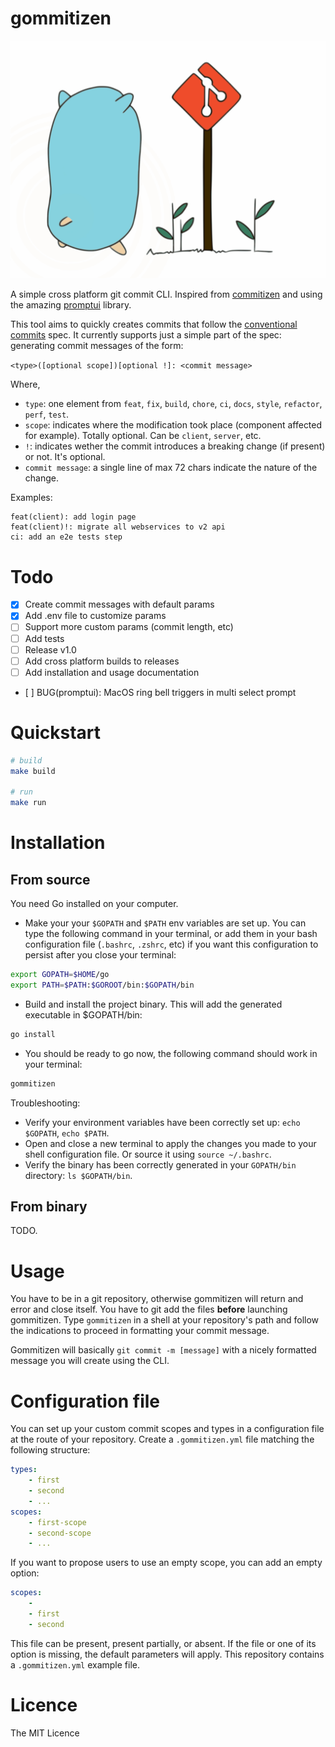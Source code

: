 # gommitizen

![logo](logo.svg)

A simple cross platform git commit CLI. Inspired from [commitizen](https://github.com/commitizen/cz-cli) and using the amazing [promptui](https://github.com/manifoldco/promptui) library.

This tool aims to quickly creates commits that follow the [conventional commits](https://www.conventionalcommits.org) spec. It currently supports just a simple part of the spec: generating commit messages of the form:

`<type>([optional scope])[optional !]: <commit message>`

Where,

- `type`: one element from `feat`, `fix`, `build`, `chore`, `ci`, `docs`, `style`, `refactor`, `perf`, `test`.
- `scope`: indicates where the modification took place (component affected for example). Totally optional. Can be `client`, `server`, etc.
- `!`: indicates wether the commit introduces a breaking change (if present) or not. It's optional.
- `commit message`: a single line of max 72 chars indicate the nature of the change.

Examples:

```
feat(client): add login page
feat(client)!: migrate all webservices to v2 api
ci: add an e2e tests step
```

# Todo

- [x] Create commit messages with default params
- [x] Add .env file to customize params
- [ ] Support more custom params (commit length, etc)
- [ ] Add tests
- [ ] Release v1.0
- [ ] Add cross platform builds to releases
- [ ] Add installation and usage documentation
- [ ] BUG(promptui): MacOS ring bell triggers in multi select prompt

# Quickstart

```bash
# build
make build

# run
make run
```

# Installation

## From source

You need Go installed on your computer.

- Make your your `$GOPATH` and `$PATH` env variables are set up. You can type the following command in your terminal, or add them in your bash configuration file (`.bashrc`, `.zshrc`, etc) if you want this configuration to persist after you close your terminal:
```bash
export GOPATH=$HOME/go
export PATH=$PATH:$GOROOT/bin:$GOPATH/bin
```
- Build and install the project binary. This will add the generated executable in $GOPATH/bin:
```bash
go install
```

- You should be ready to go now, the following command should work in your terminal:
```bash
gommitizen
```

Troubleshooting:
- Verify your environment variables have been correctly set up: `echo $GOPATH`, `echo $PATH`.
- Open and close a new terminal to apply the changes you made to your shell configuration file. Or source it using `source ~/.bashrc`.
- Verify the binary has been correctly generated in your `GOPATH/bin` directory: `ls $GOPATH/bin`.

## From binary

TODO.

# Usage

You have to be in a git repository, otherwise gommitizen will return and error and close itself. You have to git add the files **before** launching gommitizen. Type `gommitizen` in a shell at your repository's path and follow the indications to proceed in formatting your commit message.

Gommitizen will basically `git commit -m [message]` with a nicely formatted message you will create using the CLI.

# Configuration file

You can set up your custom commit scopes and types in a configuration file at the route of your repository. Create a `.gommitizen.yml` file matching the following structure:

```yaml
types:
    - first
    - second
    - ...
scopes:
    - first-scope
    - second-scope
    - ...
```

If you want to propose users to use an empty scope, you can add an empty option:

```yaml
scopes:
    - 
    - first
    - second
```

This file can be present, present partially, or absent. If the file or one of its option is missing, the default parameters will apply. This repository contains a `.gommitizen.yml` example file.

# Licence

The MIT Licence